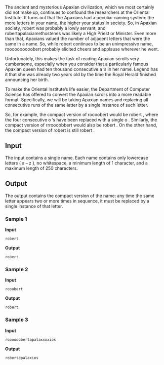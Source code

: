 The ancient and mysterious Apaxian civilization, which we
most certainly did not make up, continues to confound the
researchers at the Oriental Institute. It turns out that the
Apaxians had a peculiar naming system: the more letters in your
name, the higher your status in society. So, in Apaxian
society, robert was probably a lowly
servant, and robertapalaxiamethostenes was likely a High
Priest or Minister. Even more than that, Apaxians valued the
number of adjacent letters that were the same in a name. So,
while robert continues to be an
unimpressive name, roooooooooobert probably elicited cheers and applause wherever he went.

Unfortunately, this makes the task of reading Apaxian
scrolls very cumbersome, especially when you consider that a
particularly famous Apaxian queen had ten thousand consecutive a ’s in her name. Legend has it that
she was already two years old by the time the Royal Herald
finished announcing her birth.

To make the Oriental Institute’s life easier, the Department
of Computer Science has offered to convert the Apaxian scrolls
into a more readable format. Specifically, we will be taking
Apaxian names and replacing all consecutive runs of the same
letter by a single instance of such letter.

So, for example, the compact version of roooobert would be robert , where the four consecutive o ’s have been replaced with a single o . Similarly, the compact version of rrrooobbbert would also be robert . On the other hand, the compact version
of robert is still robert .

## Input
The input contains a single name. Each name contains only
lowercase letters ( a – z ), no whitespace, a minimum length of 1
character, and a maximum length of 250 characters.

## Output
The output contains the compact version of the name: any
time the same letter appears two or more times in sequence, it
must be replaced by a single instance of that letter.

### Sample 1
**Input**
```text
robert
```
**Output**
```text
robert
```

### Sample 2
**Input**
```text
rooobert
```
**Output**
```text
robert
```

### Sample 3
**Input**
```text
roooooobertapalaxxxxios
```
**Output**
```text
robertapalaxios
```
